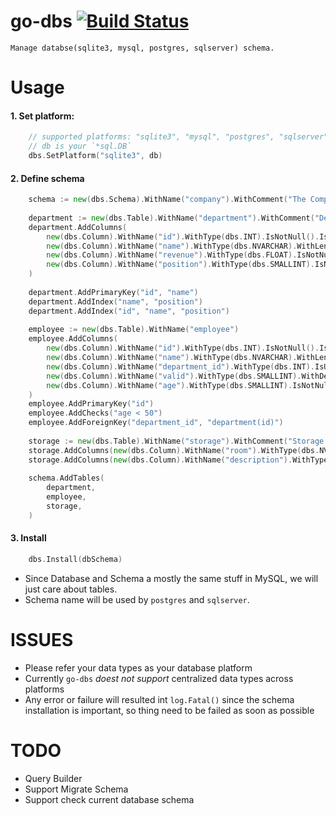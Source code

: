 # go-dbs [![Build Status](https://travis-ci.org/luanphandinh/go-dbs.svg?branch=master)](https://travis-ci.org/luanphandinh/go-dbs)
```
Manage databse(sqlite3, mysql, postgres, sqlserver) schema.
```

# Usage
#### 1. Set platform:
```go
    // supported platforms: "sqlite3", "mysql", "postgres", "sqlserver"
    // db is your `*sql.DB`
    dbs.SetPlatform("sqlite3", db)

```

#### 2. Define schema
```go
    schema := new(dbs.Schema).WithName("company").WithComment("The Company Schema")
    
    department := new(dbs.Table).WithName("department").WithComment("Departments of company")
    department.AddColumns(
        new(dbs.Column).WithName("id").WithType(dbs.INT).IsNotNull().IsUnsigned().IsAutoIncrement(),
        new(dbs.Column).WithName("name").WithType(dbs.NVARCHAR).WithLength(20).IsNotNull(),
        new(dbs.Column).WithName("revenue").WithType(dbs.FLOAT).IsNotNull().IsUnsigned().WithDefault("1.01"),
        new(dbs.Column).WithName("position").WithType(dbs.SMALLINT).IsNotNull().IsUnsigned().IsUnique(),
    )
    
    department.AddPrimaryKey("id", "name")
    department.AddIndex("name", "position")
    department.AddIndex("id", "name", "position")
    
    employee := new(dbs.Table).WithName("employee")
    employee.AddColumns(
        new(dbs.Column).WithName("id").WithType(dbs.INT).IsNotNull().IsUnsigned().IsAutoIncrement(),
        new(dbs.Column).WithName("name").WithType(dbs.NVARCHAR).WithLength(20).IsNotNull(),
        new(dbs.Column).WithName("department_id").WithType(dbs.INT).IsUnsigned(),
        new(dbs.Column).WithName("valid").WithType(dbs.SMALLINT).WithDefault("1").WithComment("Indicate employee status"),
        new(dbs.Column).WithName("age").WithType(dbs.SMALLINT).IsNotNull().IsUnsigned().AddCheck("age > 20"),
    )
    employee.AddPrimaryKey("id")
    employee.AddChecks("age < 50")
    employee.AddForeignKey("department_id", "department(id)")
    
    storage := new(dbs.Table).WithName("storage").WithComment("Storage for fun")
    storage.AddColumns(new(dbs.Column).WithName("room").WithType(dbs.NVARCHAR).WithLength(50))
    storage.AddColumns(new(dbs.Column).WithName("description").WithType(dbs.TEXT))
    
    schema.AddTables(
        department,
        employee,
        storage,
    )
```

#### 3. Install
```go
    dbs.Install(dbSchema)
```

* Since Database and Schema a mostly the same stuff in MySQL, we will just care about tables.
* Schema name will be used by `postgres` and `sqlserver`.

# ISSUES
* Please refer your data types as your database platform
* Currently `go-dbs` *doest not support* centralized data types across platforms
* Any error or failure will resulted int `log.Fatal()` since the schema installation is important,
so thing need to be failed as soon as possible 

# TODO
* Query Builder
* Support Migrate Schema
* Support check current database schema
